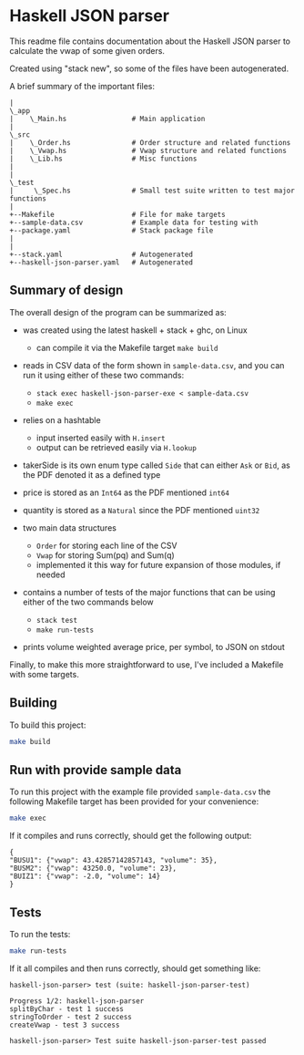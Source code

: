 # Haskell JSON parser

This readme file contains documentation about the Haskell JSON parser to calculate the vwap of some given orders.

Created using "stack new", so some of the files have been autogenerated.

A brief summary of the important files:

```
| 
\_app
|    \_Main.hs                # Main application
|
\_src
|    \_Order.hs               # Order structure and related functions
|    \_Vwap.hs                # Vwap structure and related functions
|    \_Lib.hs                 # Misc functions
|
|
\_test
|     \_Spec.hs               # Small test suite written to test major functions
|
+--Makefile                   # File for make targets
+--sample-data.csv            # Example data for testing with
+--package.yaml               # Stack package file
|
|
+--stack.yaml                 # Autogenerated
+--haskell-json-parser.yaml   # Autogenerated
```

## Summary of design

The overall design of the program can be summarized as:

* was created using the latest haskell + stack + ghc, on Linux
    * can compile it via the Makefile target `make build`

* reads in CSV data of the form shown in `sample-data.csv`, and you can run it using either of these two commands:
    * `stack exec haskell-json-parser-exe < sample-data.csv`
    * `make exec`

* relies on a hashtable
    * input inserted easily with `H.insert`
    * output can be retrieved easily via `H.lookup`

* takerSide is its own enum type called `Side` that can either `Ask` or `Bid`, as the PDF denoted it as a defined type

* price is stored as an `Int64` as the PDF mentioned `int64`

* quantity is stored as a `Natural` since the PDF mentioned `uint32`

* two main data structures
    * `Order` for storing each line of the CSV
    * `Vwap` for storing Sum(pq) and Sum(q)
    * implemented it this way for future expansion of those modules, if needed

* contains a number of tests of the major functions that can be using either of the two commands below
    * `stack test`
    * `make run-tests`

* prints volume weighted average price, per symbol, to JSON on stdout

Finally, to make this more straightforward to use, I've included a Makefile with some targets.

## Building

To build this project:

```bash
make build
```

## Run with provide sample data

To run this project with the example file provided `sample-data.csv` the following Makefile target has been provided for your convenience:

```bash
make exec
```

If it compiles and runs correctly, should get the following output:

```
{
"BUSU1": {"vwap": 43.42857142857143, "volume": 35},
"BUSM2": {"vwap": 43250.0, "volume": 23},
"BUIZ1": {"vwap": -2.0, "volume": 14}
}
```

## Tests

To run the tests:

```bash
make run-tests
```

If it all compiles and then runs correctly, should get something like:

```
haskell-json-parser> test (suite: haskell-json-parser-test)
            
Progress 1/2: haskell-json-parser
splitByChar - test 1 success
stringToOrder - test 2 success
createVwap - test 3 success
                                  
haskell-json-parser> Test suite haskell-json-parser-test passed
```
